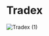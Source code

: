 # Tradex

![Tradex (1)](https://user-images.githubusercontent.com/95083048/181099176-8258eb7f-0236-4ce0-a21c-7ad35b3e36e5.png)
